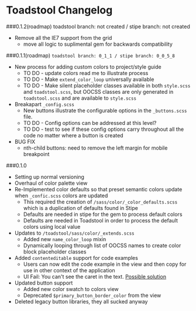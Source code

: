 # Toadstool Changelog

###0.1.2(roadmap)
	toadstool branch: not created / stipe branch: not created
* Remove all the IE7 support from the grid
	* move all logic to suplimental gem for backwards compatibility

###0.1.1(roadmap)
`toadstool branch: 0_1_1 / stipe branch: 0_0_5_8`
* New process for adding custom colors to project/style guide
	* TO DO - update colors read me to illustrate process
	* TO DO - Make `extend_color_loop` universally available 
	* TO DO - Make silent placeholder classes available in both `style.scss` and `toadstool.scss`, but OOCSS classes are only generated in `toadstool.scss` and are available to `style.scss`
* Breakapart `_config.scss` 
	* New buttons illustrate the configurable options in the `_buttons.scss` file. 
	* TO DO - Config options can be addressed at this level? 
	* TO DO - test to see if these config options carry throughout all the code no matter where a button is created
* BUG FIX
	* nth-child buttons: need to remove the left margin for mobile breakpoint

###0.1.0
* Setting up normal versioning
* Overhaul of color palette view
* Re-Implemented color defaults so that preset semantic colors update when `_confic.scss` colors are updated
	* This required the creation of `/sass/color/_color_defaults.scss` which is a duplication of defaults found in Stipe
	* Defaults are needed in stipe for the gem to process default colors
	* Defaults are needed in Toadstool in order to process the default colors using local value
* Updates to `/toadstool/sass/color/_extends.scss`
	* Added new `name_color_loop` mixin
	* Dynamically looping through list of OOCSS names to create color block placeholder classes
* Added `contenteditable` support for code examples
	* Users can now edit the code example in the view and then copy for use in other context of the application 
	* UI Fail: You can't see the caret in the text. [Possible solution](http://jsbin.com/ehuki3/3/edit)
* Updated button support
	* Added new color swatch to colors view
	* Deprecated `$primary_button_border_color` from the view
* Deleted legacy button libraries, they all sucked anyway
	